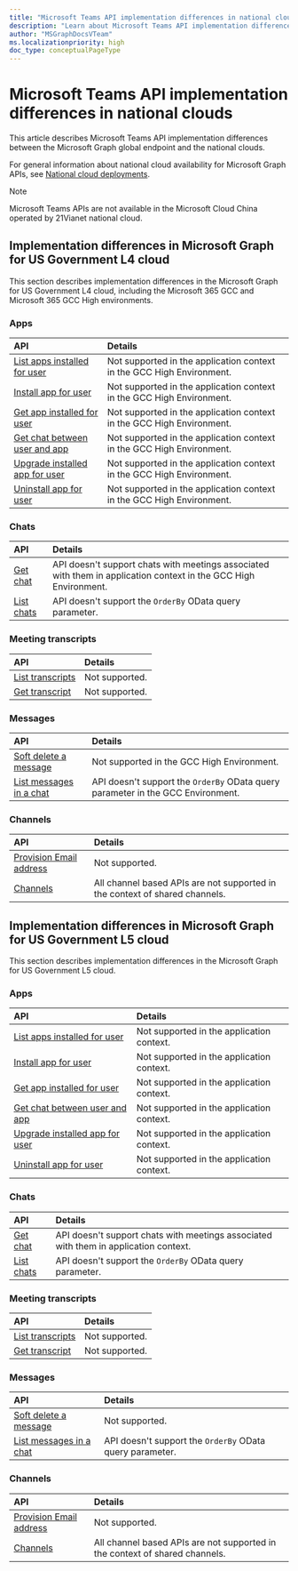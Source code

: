 ```yaml
---
title: "Microsoft Teams API implementation differences in national clouds"
description: "Learn about Microsoft Teams API implementation differences in the national clouds."
author: "MSGraphDocsVTeam"
ms.localizationpriority: high
doc_type: conceptualPageType
---
```


# Microsoft Teams API implementation differences in national clouds

This article describes Microsoft Teams API implementation differences between the Microsoft Graph global endpoint and the national clouds.

For general information about national cloud availability for Microsoft Graph APIs, see [National cloud deployments](/graph/deployments).

> [!NOTE]
> Microsoft Teams APIs are not available in the Microsoft Cloud China operated by 21Vianet national cloud.

## Implementation differences in Microsoft Graph for US Government L4 cloud

This section describes implementation differences in the Microsoft Graph for US Government L4 cloud, including the Microsoft 365 GCC and Microsoft 365 GCC High environments.


### Apps


|API    | Details              |
|:--------------------|:---------------------------------------------------------|
|[List apps installed for user](/graph/api/userteamwork-list-installedapps)| Not supported in the application context in the GCC High Environment. |
|[Install app for user](/graph/api/userteamwork-post-installedapps)| Not supported in the application context in the GCC High Environment. |
|[Get app installed for user](/graph/api/userteamwork-get-installedapps)| Not supported in the application context in the GCC High Environment. |
|[Get chat between user and app](/graph/api/userscopeteamsappinstallation-get-chat)| Not supported in the application context in the GCC High Environment. |
|[Upgrade installed app for user](/graph/api/userteamwork-teamsappinstallation-upgrade) | Not supported in the application context in the GCC High Environment. |
|[Uninstall app for user](/graph/api/userteamwork-delete-installedapps) | Not supported in the application context in the GCC High Environment. |


### Chats

|API       | Details              |
|:--------------------|:---------------------------------------------------------|
|[Get chat](/graph/api/chat-get)| API doesn't support chats with meetings associated with them in application context in the GCC High Environment. |
|[List chats](/graph/api/chat-list)| API doesn't support the `OrderBy` OData query parameter. |


### Meeting transcripts

|API       | Details              |
|:--------------------|:---------------------------------------------------------|
|[List transcripts](/graph/api/onlinemeeting-list-transcripts) | Not supported. |
|[Get transcript](/graph/api/calltranscript-get) | Not supported. |

### Messages

|API       | Details              |
|:--------------------|:---------------------------------------------------------|
|[Soft delete a message](/graph/api/chatmessage-softdelete) | Not supported in the GCC High Environment. |
|[List messages in a chat](/graph/api/chat-list-messages) | API doesn't support the `OrderBy` OData query parameter in the GCC Environment. |

### Channels

|API       | Details              |
|:--------------------|:---------------------------------------------------------|
|[Provision Email address](/graph/api/channel-provisionemail) | Not supported. |
|[Channels](/graph/api/resources/channel) | All channel based APIs are not supported in the context of shared channels. |

## Implementation differences in Microsoft Graph for US Government L5 cloud

This section describes implementation differences in the Microsoft Graph for US Government L5 cloud.

### Apps


|API    | Details              |
|:--------------------|:---------------------------------------------------------|
|[List apps installed for user](/graph/api/userteamwork-list-installedapps)| Not supported in the application context. |
|[Install app for user](/graph/api/userteamwork-post-installedapps)| Not supported in the application context. |
|[Get app installed for user](/graph/api/userteamwork-get-installedapps)| Not supported in the application context. |
|[Get chat between user and app](/graph/api/userscopeteamsappinstallation-get-chat)| Not supported in the application context. |
|[Upgrade installed app for user](/graph/api/userteamwork-teamsappinstallation-upgrade) | Not supported in the application context. |
|[Uninstall app for user](/graph/api/userteamwork-delete-installedapps) | Not supported in the application context. |

### Chats

|API       | Details              |
|:--------------------|:---------------------------------------------------------|
|[Get chat](/graph/api/chat-get)| API doesn't support chats with meetings associated with them in application context. |
|[List chats](/graph/api/chat-list)| API doesn't support the `OrderBy` OData query parameter. |

### Meeting transcripts

|API       | Details              |
|:--------------------|:---------------------------------------------------------|
|[List transcripts](/graph/api/onlinemeeting-list-transcripts) | Not supported. |
|[Get transcript](/graph/api/calltranscript-get) | Not supported. |

### Messages

|API       | Details              |
|:--------------------|:---------------------------------------------------------|
|[Soft delete a message](/graph/api/chatmessage-softdelete) | Not supported. |
|[List messages in a chat](/graph/api/chat-list-messages) | API doesn't support the `OrderBy` OData query parameter. |

### Channels

|API       | Details              |
|:--------------------|:---------------------------------------------------------|
|[Provision Email address](/graph/api/channel-provisionemail) | Not supported. |
|[Channels](/graph/api/resources/channel) | All channel based APIs are not supported in the context of shared channels. |